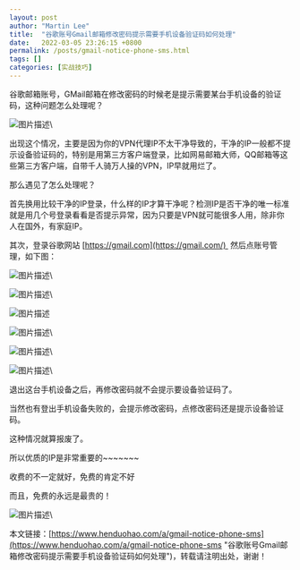 ```yaml
---
layout: post  
author: "Martin Lee"  
title:  "谷歌账号Gmail邮箱修改密码提示需要手机设备验证码如何处理"  
date:   2022-03-05 23:26:15 +0800  
permalink: /posts/gmail-notice-phone-sms.html  
tags: []  
categories: [实战技巧]  
---
```

谷歌邮箱账号，GMail邮箱在修改密码的时候老是提示需要某台手机设备的验证码，这种问题怎么处理呢？




![图片描述](https://p3-juejin.byteimg.com/tos-cn-i-k3u1fbpfcp/fa07415229334f6db400a0f7414712c6~tplv-k3u1fbpfcp-zoom-1.image)\





出现这个情况，主要是因为你的VPN代理IP不太干净导致的，干净的IP一般都不提示设备验证码的，特别是用第三方客户端登录，比如网易邮箱大师，QQ邮箱等这些第三方客户端，自带千人骑万人操的VPN，IP早就用烂了。

那么遇见了怎么处理呢？

首先换用比较干净的IP登录，什么样的IP才算干净呢？检测IP是否干净的唯一标准就是用几个号登录看看是否提示异常，因为只要是VPN就可能很多人用，除非你人在国外，有家庭IP。

其次，登录谷歌网站 [https://gmail.com](https://gmail.com/)  然后点账号管理，如下图：

![图片描述](https://p3-juejin.byteimg.com/tos-cn-i-k3u1fbpfcp/c16def196f1c4a209841451d1dd577ad~tplv-k3u1fbpfcp-zoom-1.image)\


![图片描述](https://p3-juejin.byteimg.com/tos-cn-i-k3u1fbpfcp/56e791e0647e4dcca11efc122cd6e932~tplv-k3u1fbpfcp-zoom-1.image)\


![图片描述](https://p3-juejin.byteimg.com/tos-cn-i-k3u1fbpfcp/01a3645d1a3143c99358e3478f29d983~tplv-k3u1fbpfcp-zoom-1.image)

![图片描述](https://p3-juejin.byteimg.com/tos-cn-i-k3u1fbpfcp/f70acbec6d574db99d81211748c16c2e~tplv-k3u1fbpfcp-zoom-1.image)\


![图片描述](https://p3-juejin.byteimg.com/tos-cn-i-k3u1fbpfcp/32aa4b83a5b849dba98ff9078a4d69c2~tplv-k3u1fbpfcp-zoom-1.image)\


![图片描述](https://p3-juejin.byteimg.com/tos-cn-i-k3u1fbpfcp/abda0e60ad9d45a58113a9a425d43103~tplv-k3u1fbpfcp-zoom-1.image)\





退出这台手机设备之后，再修改密码就不会提示要设备验证码了。

当然也有登出手机设备失败的，会提示修改密码，点修改密码还是提示设备验证码。

这种情况就算报废了。




所以优质的IP是非常重要的~~~~~~~

收费的不一定就好，免费的肯定不好

而且，免费的永远是最贵的！

![图片描述](https://p3-juejin.byteimg.com/tos-cn-i-k3u1fbpfcp/b4f441c81d5a482b8b4f620db4f10a24~tplv-k3u1fbpfcp-zoom-1.image)\





本文链接：[https://www.henduohao.com/a/gmail-notice-phone-sms](https://www.henduohao.com/a/gmail-notice-phone-sms "谷歌账号Gmail邮箱修改密码提示需要手机设备验证码如何处理")，转载请注明出处，谢谢！